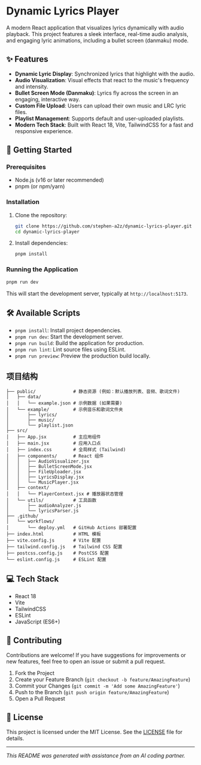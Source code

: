 # Dynamic Lyrics Player

A modern React application that visualizes lyrics dynamically with audio playback. This project features a sleek interface, real-time audio analysis, and engaging lyric animations, including a bullet screen (danmaku) mode.

## ✨ Features

-   **Dynamic Lyric Display**: Synchronized lyrics that highlight with the audio.
-   **Audio Visualization**: Visual effects that react to the music's frequency and intensity.
-   **Bullet Screen Mode (Danmaku)**: Lyrics fly across the screen in an engaging, interactive way.
-   **Custom File Upload**: Users can upload their own music and LRC lyric files.
-   **Playlist Management**: Supports default and user-uploaded playlists.
-   **Modern Tech Stack**: Built with React 18, Vite, TailwindCSS for a fast and responsive experience.

## 🚀 Getting Started

### Prerequisites

-   Node.js (v16 or later recommended)
-   pnpm (or npm/yarn)

### Installation

1.  Clone the repository:
    ```bash
    git clone https://github.com/stephen-a2z/dynamic-lyrics-player.git
    cd dynamic-lyrics-player
    ```
2.  Install dependencies:
    ```bash
    pnpm install
    ```

### Running the Application

```bash
pnpm run dev
```

This will start the development server, typically at `http://localhost:5173`.

## 🛠️ Available Scripts

-   `pnpm install`: Install project dependencies.
-   `pnpm run dev`: Start the development server.
-   `pnpm run build`: Build the application for production.
-   `pnpm run lint`: Lint source files using ESLint.
-   `pnpm run preview`: Preview the production build locally.

## 项目结构

```
├── public/              # 静态资源 (例如：默认播放列表、音频、歌词文件)
│   ├── data/
│   │   └── example.json # 示例数据 (如果需要)
│   └── example/         # 示例音乐和歌词文件夹
│       ├── lyrics/
│       ├── music/
│       └── playlist.json
├── src/
│   ├── App.jsx          # 主应用组件
│   ├── main.jsx         # 应用入口点
│   ├── index.css        # 全局样式 (Tailwind)
│   ├── components/      # React 组件
│   │   ├── AudioVisualizer.jsx
│   │   ├── BulletScreenMode.jsx
│   │   ├── FileUploader.jsx
│   │   ├── LyricsDisplay.jsx
│   │   └── MusicPlayer.jsx
│   ├── context/
│   │   └── PlayerContext.jsx # 播放器状态管理
│   └── utils/           # 工具函数
│       ├── audioAnalyzer.js
│       └── lyricsParser.js
├── .github/
│   └── workflows/
│       └── deploy.yml   # GitHub Actions 部署配置
├── index.html           # HTML 模板
├── vite.config.js       # Vite 配置
├── tailwind.config.js   # Tailwind CSS 配置
├── postcss.config.js    # PostCSS 配置
└── eslint.config.js     # ESLint 配置
```

## 💻 Tech Stack

-   React 18
-   Vite
-   TailwindCSS
-   ESLint
-   JavaScript (ES6+)

## 🤝 Contributing

Contributions are welcome! If you have suggestions for improvements or new features, feel free to open an issue or submit a pull request.

1.  Fork the Project
2.  Create your Feature Branch (`git checkout -b feature/AmazingFeature`)
3.  Commit your Changes (`git commit -m 'Add some AmazingFeature'`)
4.  Push to the Branch (`git push origin feature/AmazingFeature`)
5.  Open a Pull Request

## 📄 License

This project is licensed under the MIT License. See the [LICENSE](LICENSE.md) file for details.

---

_This README was generated with assistance from an AI coding partner._
